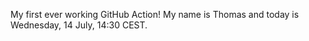 My first ever working GitHub Action!
My name is Thomas and today is Wednesday, 14 July, 14:30 CEST. 
